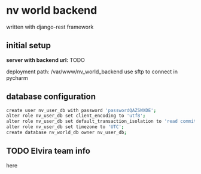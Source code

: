 # nv world backend
written with django-rest framework
## initial setup
**server with backend url:** TODO
 
 deployment path: /var/www/nv_world_backend
 use sftp to connect in pycharm
## database configuration

```bash
create user nv_user_db with password 'passwordQAZSWXDE';
alter role nv_user_db set client_encoding to 'utf8';
alter role nv_user_db set default_transaction_isolation to 'read committed';
alter role nv_user_db set timezone to 'UTC';
create database nv_world_db owner nv_user_db;
```


## TODO Elvira team info
here